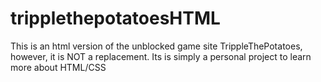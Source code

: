 # tripplethepotatoesHTML
This is an html version of the unblocked game site TrippleThePotatoes, however, it is NOT a replacement. Its is simply a personal project to learn more about HTML/CSS
